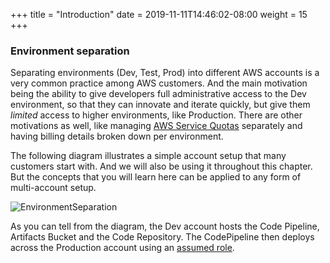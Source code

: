 +++
title = "Introduction"
date = 2019-11-11T14:46:02-08:00
weight = 15
+++

### Environment separation

Separating environments (Dev, Test, Prod) into different AWS accounts is a very common practice among AWS customers. And the main motivation being the ability to give developers full administrative access to the Dev environment, so that they can innovate and iterate quickly, but give them _limited_ access to higher environments, like Production. There are other motivations as well, like managing [AWS Service Quotas](https://docs.aws.amazon.com/general/latest/gr/aws_service_limits.html) separately and having billing details broken down per environment. 

The following diagram illustrates a simple account setup that many customers start with. And we will also be using it throughout this chapter. But the concepts that you will learn here can be applied to any form of multi-account setup. 

![EnvironmentSeparation](/images/environment-separation.png)

As you can tell from the diagram, the Dev account hosts the Code Pipeline, Artifacts Bucket and the Code Repository. The CodePipeline then deploys across the Production account using an [assumed role](https://docs.aws.amazon.com/STS/latest/APIReference/API_AssumeRole.html).